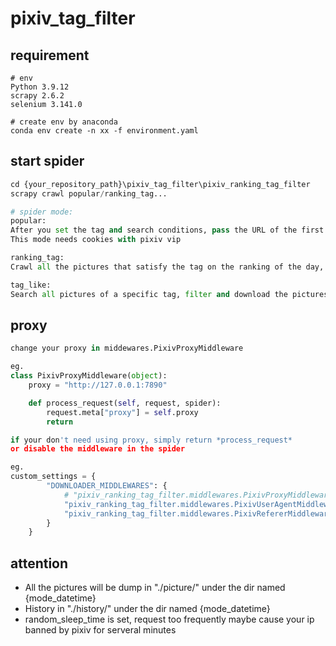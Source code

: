 # pixiv_tag_filter
## requirement

```
# env
Python 3.9.12
scrapy 2.6.2
selenium 3.141.0 

# create env by anaconda
conda env create -n xx -f environment.yaml
```

## start spider

```python
cd {your_repository_path}\pixiv_tag_filter\pixiv_ranking_tag_filter
scrapy crawl popular/ranking_tag...

# spider mode:
popular: 
After you set the tag and search conditions, pass the URL of the first page into cmd, it will automatically download all the pictures that meet the conditions, and record the picture id. Duplicate pictures will not be crawled.
This mode needs cookies with pixiv vip

ranking_tag:
Crawl all the pictures that satisfy the tag on the ranking of the day, you can change the tag in RankingTagSpider.require_tags, type list.

tag_like:
Search all pictures of a specific tag, filter and download the pictures. You can set the upper and lower limits of *bookmark* or *like* or*view*, alse you can set start and end page.
```

## proxy

```python
change your proxy in middewares.PixivProxyMiddleware

eg.
class PixivProxyMiddleware(object):
    proxy = "http://127.0.0.1:7890"

    def process_request(self, request, spider):
        request.meta["proxy"] = self.proxy
        return

if your don't need using proxy, simply return *process_request* 
or disable the middleware in the spider

eg.
custom_settings = {
        "DOWNLOADER_MIDDLEWARES": {
            # "pixiv_ranking_tag_filter.middlewares.PixivProxyMiddleware": 200,
            "pixiv_ranking_tag_filter.middlewares.PixivUserAgentMiddleware": 300,
            "pixiv_ranking_tag_filter.middlewares.PixivRefererMiddleware": 350,
        }
    }
```

## attention

- All the pictures will be dump in "./picture/" under the dir named {mode_datetime}
- History in "./history/" under the dir named {mode_datetime}
- random_sleep_time is set, request too frequently maybe cause your ip banned by pixiv for serveral minutes

 

